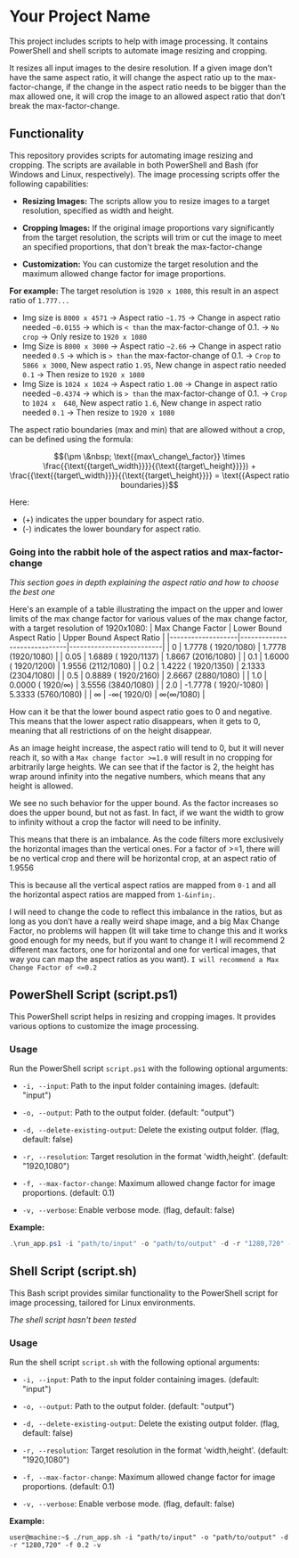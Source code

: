 # Your Project Name

This project includes scripts to help with image processing. It contains PowerShell and shell scripts to automate image resizing and cropping.

It resizes all input images to the desire resolution. If a given image don’t have the same aspect ratio, it will change the aspect ratio up to the max-factor-change, if the change in the aspect ratio needs to be bigger than the max allowed one, it will crop the image to an allowed aspect ratio that don’t break the max-factor-change.

## Functionality

This repository provides scripts for automating image resizing and cropping. The scripts are available in both PowerShell and Bash (for Windows and Linux, respectively). The image processing scripts offer the following capabilities:

- **Resizing Images:** The scripts allow you to resize images to a target resolution, specified as width and height.

- **Cropping Images:** If the original image proportions vary significantly from the target resolution, the scripts will trim or cut the image to meet an specified proportions, that don't break the max-factor-change

- **Customization:** You can customize the target resolution and the maximum allowed change factor for image proportions.

**For example:**
The target resolution is `1920 x 1080`, this result in an aspect ratio of `1.777...`
- Img size is `8000 x 4571` -> Aspect ratio `~1.75` -> Change in aspect ratio needed `~0.0155` -> which is `< than` the max-factor-change of 0.1. -> `No crop` -> Only resize to `1920 x 1080`
- Img Size is `8000 x 3000` -> Aspect ratio `~2.66` -> Change in aspect ratio needed  `0.5`    -> which is `> than` the max-factor-change of 0.1. -> `Crop` to `5866 x 3000`, New aspect ratio `1.95`, New change in aspect ratio needed `0.1` -> Then resize to `1920 x 1080`
- Img Size is `1024 x 1024` -> Aspect ratio  `1.00` -> Change in aspect ratio needed `~0.4374` -> which is `> than` the max-factor-change of 0.1. -> `Crop` to `1024 x  640`, New aspect ratio `1.6`, New change in aspect ratio needed `0.1` -> Then resize to `1920 x 1080`

The aspect ratio boundaries (max and min) that are allowed without a crop, can be defined using the formula:

```math
(\pm \&nbsp; \text{{max\_change\_factor}} \times \frac{{\text{{target\_width}}}}{{\text{{target\_height}}}}) + \frac{{\text{{target\_width}}}}{{\text{{target\_height}}}} = \text{{Aspect ratio boundaries}}
```

Here:
- \(+\) indicates the upper boundary for aspect ratio.
- \(-\) indicates the lower boundary for aspect ratio.

### Going into the rabbit hole of the aspect ratios and max-factor-change
_This section goes in depth  explaining the aspect ratio and how to choose the best one_

Here's an example of a table illustrating the impact on the upper and lower limits of the max change factor for various values of the max change factor, with a target resolution of 1920x1080:
| Max Change Factor | Lower Bound Aspect Ratio    | Upper Bound Aspect Ratio |
|-------------------|-----------------------------|--------------------------|
| 0                 |  1.7778 ( 1920/1080)        | 1.7778 (1920/1080)       |
| 0.05              |  1.6889 ( 1920/1137)        | 1.8667 (2016/1080)       |
| 0.1               |  1.6000 ( 1920/1200)        | 1.9556 (2112/1080)       |
| 0.2               |  1.4222 ( 1920/1350)        | 2.1333 (2304/1080)       |
| 0.5               |  0.8889 ( 1920/2160)        | 2.6667 (2880/1080)       |
| 1.0               |  0.0000 ( 1920/&infin;)     | 3.5556 (3840/1080)       |
| 2.0               | -1.7778 ( 1920/-1080)       | 5.3333 (5760/1080)       |
| &infin;           | -&infin;( 1920/0)           | &infin;(&infin;/1080)    |

How can it be that the lower bound aspect ratio goes to 0 and negative. This means that the lower aspect ratio disappears, when it gets to 0, meaning that all restrictions of on the height disappear.

As an image height increase, the aspect ratio will tend to 0, but it will never reach it, so with a `Max change factor >=1.0` will result in no cropping for arbitrarily large heights. We can see that if the factor is 2, the height has wrap around infinity into the negative numbers, which means that any height is allowed.

We see no such behavior for the upper bound. As the factor increases so does the upper bound, but not as fast. In fact, if we want the width to grow to infinity without a crop the factor will need to be infinity.

This means that there is an imbalance. As the code filters more exclusively the horizontal images than the vertical ones. For a factor of >=1, there will be no vertical crop and there will be horizontal crop, at an aspect ratio of 1.9556

This is because all the vertical aspect ratios are mapped from `0-1` and all the horizontal aspect ratios are mapped from `1-&infin;`. 

I will need to change the code to reflect this imbalance in the ratios, but as long as you don’t have a really weird shape image, and a big Max Change Factor, no problems will happen (It will take time to change this and it works good enough for my needs, but if you want to change it I will recommend 2 different max factors, one for horizontal and one for vertical images, that way you can map the aspect ratios as you want). `I will recommend a Max Change Factor of <=0.2`


## PowerShell Script (script.ps1)

This PowerShell script helps in resizing and cropping images. It provides various options to customize the image processing.

### Usage

Run the PowerShell script `script.ps1` with the following optional arguments:

- `-i, --input`: Path to the input folder containing images. (default: "input")

- `-o, --output`: Path to the output folder. (default: "output")

- `-d, --delete-existing-output`: Delete the existing output folder. (flag, default: false)

- `-r, --resolution`: Target resolution in the format 'width,height'. (default: "1920,1080")

- `-f, --max-factor-change`: Maximum allowed change factor for image proportions. (default: 0.1)

- `-v, --verbose`: Enable verbose mode. (flag, default: false)

**Example:**

```powershell
.\run_app.ps1 -i "path/to/input" -o "path/to/output" -d -r "1280,720" -f 0.2 -v
```

## Shell Script (script.sh)

This Bash script provides similar functionality to the PowerShell script for image processing, tailored for Linux environments.

_The shell script hasn't been tested_

### Usage
Run the shell script `script.sh` with the following optional arguments:

- `-i, --input`: Path to the input folder containing images. (default: "input")

- `-o, --output`: Path to the output folder. (default: "output")

- `-d, --delete-existing-output`: Delete the existing output folder. (flag, default: false)

- `-r, --resolution`: Target resolution in the format 'width,height'. (default: "1920,1080")

- `-f, --max-factor-change`: Maximum allowed change factor for image proportions. (default: 0.1)

- `-v, --verbose`: Enable verbose mode. (flag, default: false)

**Example:**

```console
user@machine:~$ ./run_app.sh -i "path/to/input" -o "path/to/output" -d -r "1280,720" -f 0.2 -v
```
